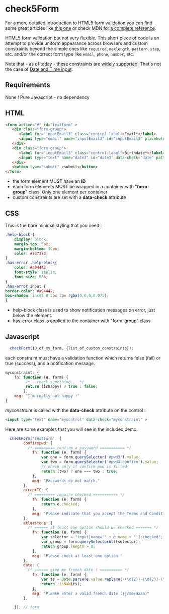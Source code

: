 # check5Form

For a more detailed introduction to HTML5 form validation you can find some great articles like  [this one](https://www.html5rocks.com/en/tutorials/forms/constraintvalidation/) or check MDN for [a complete reference](https://developer.mozilla.org/en-US/docs/Learn/HTML/Forms/Form_validation).

HTML5 form validation but not very flexible. This short piece of code is an attempt to provide uniform appearance across browsers and custom constraints beyond the simple ones like `required`, `maxlength`, `pattern`, `step`, etc. and/or the correct form type like `email`, `phone`, `number`, etc.

Note that - as of today - these constraints are [widely supported](http://caniuse.com/#feat=form-validation). That's not the case of [Date and Time input](http://caniuse.com/#feat=input-datetime).



## Requirements

None ! Pure Javascript - no dependency

## HTML


```html
<form action="#" id="testform" >
   <div class="form-group">
      <label for="inputEmail3" class="control-label">Email*</label>
      <input type="email" name="inputEmail3" id="inputEmail3" placeholder="Email" required >
   </div>
   <div class="form-group">
      <label for="inputEmail3" class="control-label">Birthdate*</label>
      <input type="text" name="date3" id="date3" data-check="date" pattern="\d{1,2}/\d{1,2}/\d{4}" placeholder="jj/mm/aaaa" required />
   </div>
   <button type="submit" >submit</button>
</form>
```

- the form element MUST have an **ID**
- each form elements MUST be wrapped in a container with "**form-group**" class. Only one element per container
- custom constraints are set with a **data-check** attribute

## CSS

This is the bare minimal styling that you need :


```css
.help-block {
    display: block;
    margin-top: 5px;
    margin-bottom: 10px;
    color: #737373;
}
.has-error .help-block{
    color: #a94442;
    font-style: italic;
    font-size: 85%;
}
.has-error input {
border-color: #a94442;
box-shadow: inset 0 2px 2px rgba(0,0,0,0.075);
}
```
- help-block class is used to show notification messages on error, just below the element.
- has-error class is applied to the container with "form-group" class

## Javascript
```javascript
  checkForm(ID_of_my_form, {list_of_custom_constraints});
```
each constraint must have a validation function which returns false (fail) or true (success), and a notification message.

```javascript
myconstraint: {
    fn: function (e, form) {
         /* ..check something..  */
         return (ishappy) ? true : false;
        },
    msg: "I'm really not happy !"
}
```

*myconstraint* is called with the **data-check** attribute on the control :

```html
<input type="text" name="mycontrol" data-check="myconstraint" >
```

Here are some examples that you will see in the included demo.


```javascript
  checkForm('testform', {
        confirmpwd: {
          /* ========= confirm a password =========== */
            fn: function (e, form) {
                var one = form.querySelector('#pwd3').value;
                var two = form.querySelector('#pwd3-confirm').value;
                // check only if confirm pwd is filled
                return (two) ? one === two : true;
            },
            msg: "Passwords do not match."
        },
        acceptTC: {
          /* ========= require checked =========== */
            fn: function (e, form) {
                return e.checked;
            },
            msg: "Please indicate that you accept the Terms and Conditions"
        },
        atleastone: {
          /* ====== at least one option should be checked ======= */
            fn: function (e, form) {
                var selector = "input[name='" + e.name + "']:checked";
                var group = form.querySelectorAll(selector);
                return group.length > 0;
            },
            msg: "Please check at least one option."
        },
        date: {
          /* ====== give me french date ! ========== */
            fn: function (e, form) {
                var ts = Date.parse(e.value.replace(/(\d{2})-(\d{2})-(\d{4})/, "$2/$1/$3"));
                return !isNaN(ts);
            },
            msg: "Please enter a valid french date (jj/mm/aaaa)"
        },

    }); // form
```